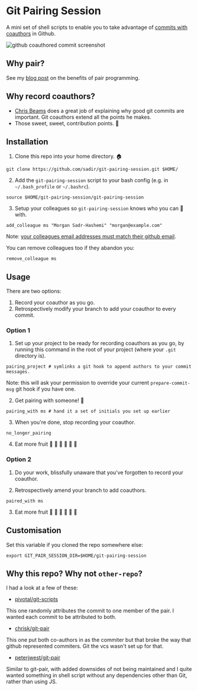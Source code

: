 # Git Pairing Session

A mini set of shell scripts to enable you to take advantage of [commits with coauthors](https://github.com/blog/2496-commit-together-with-co-authors) in Github.

![github coauthored commit screenshot](https://i.imgur.com/2Yu1IdT.png)
## Why pair?

See my [blog post](https://tech.nested.com/pair-programming-and-github-coauthors-85028923b238) on the benefits of pair programming.

## Why record coauthors?

  * [Chris Beams](https://chris.beams.io/posts/git-commit/) does a great job of explaining why good git commits are important. Git coauthors extend all the points he makes.
  * Those sweet, sweet, contribution points. :green_heart:

## Installation

1. Clone this repo into your home directory. :house:

```
git clone https://github.com/sadir/git-pairing-session.git $HOME/
```

2. Add the `git-pairing-session` script to your bash config (e.g. in `~/.bash_profile` or `~/.bashrc`).

```
source $HOME/git-pairing-session/git-pairing-session
```

3. Setup your colleagues so `git-pairing-session` knows who you can :pear: with.

```
add_colleague ms "Morgan Sadr-Hashemi" "morgan@example.com"
```

Note: [your colleagues email addresses must match their github email](https://help.github.com/articles/creating-a-commit-with-multiple-authors/).

You can remove colleagues too if they abandon you:

```
remove_colleague ms
```

## Usage

There are two options:

  1. Record your coauthor as you go.
  2. Retrospectively modify your branch to add your coauthor to every commit.

### Option 1

1. Set up your project to be ready for recording coauthors as you go, by running this command in the root of your project (where your `.git` directory is).

```
pairing_project # symlinks a git hook to append authors to your commit messages.
```

Note: this will ask your permission to override your current `prepare-commit-msg` git hook if you have one.

2. Get pairing with someone! :muscle:

```
pairing_with ms # hand it a set of initials you set up earlier
```

3. When you're done, stop recording your coauthor.

```
no_longer_pairing
```

4. Eat more fruit :pear: :grapes: :tangerine: :green_apple: :banana: :cherries:

### Option 2

1. Do your work, blissfully unaware that you've forgotten to record your coauthor.

2. Retrospectively amend your branch to add coauthors.

```
paired_with ms
```

3. Eat more fruit :pear: :grapes: :tangerine: :green_apple: :banana: :cherries:

## Customisation

Set this variable if you cloned the repo somewhere else:

```
export GIT_PAIR_SESSION_DIR=$HOME/git-pairing-session
```

## Why this repo? Why not `other-repo`?

I had a look at a few of these:

* [pivotal/git-scripts](https://github.com/pivotal/git_scripts)

This one randomly attributes the commit to one member of the pair. I wanted each commit to be attributed to both.

* [chrisk/git-pair](https://github.com/chrisk/git-pair)

This one put both co-authors in as the commiter but that broke the way that github represented commiters. Git the vcs wasn't set up for that.

* [peterjwest/git-pair](https://github.com/peterjwest/git-pair)

Similar to git-pair, with added downsides of not being maintained and I quite wanted something in shell script without any dependencies other than Git, rather than using JS.
